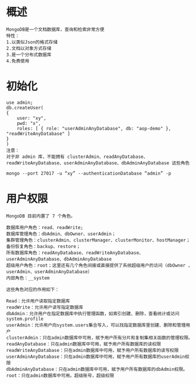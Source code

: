 # 概述

    MongoDB是一个文档数据库，查询和检索非常方便
    特性：
    1.以类似Json的格式存储
    2.文档以对象方式存储
    3.是一个分布式数据库
    4.免费使用

# 初始化

    use admin;
    db.createUser(
    {
        user: "xy",
        pwd: "x",
        roles: [ { role: "userAdminAnyDatabase", db: "aop-demo" }, "readWriteAnyDatabase" ]
    }
    )
    注意：
    对于非 admin 库，不能拥有 clusterAdmin、readAnyDatabase、readWriteAnyDatabase、userAdminAnyDatabase、dbAdminAnyDatabase 这些角色

    mongo --port 27017 -u “xy” --authenticationDatabase “admin” -p


# 用户权限

    MongoDB 目前内置了 7 个角色。

    数据库用户角色：read、readWrite;  
    数据库管理角色：dbAdmin、dbOwner、userAdmin；  
    集群管理角色：clusterAdmin、clusterManager、clusterMonitor、hostManager；  
    备份恢复角色：backup、restore；  
    所有数据库角色：readAnyDatabase、readWriteAnyDatabase、userAdminAnyDatabase、dbAdminAnyDatabase  
    超级用户角色：root；这里还有几个角色间接或直接提供了系统超级用户的访问（dbOwner 、userAdmin、userAdminAnyDatabase）  
    内部角色：__system

    这些角色对应的作用如下：

    Read：允许用户读取指定数据库  
    readWrite：允许用户读写指定数据库  
    dbAdmin：允许用户在指定数据库中执行管理函数，如索引创建、删除，查看统计或访问system.profile  
    userAdmin：允许用户向system.users集合写入，可以找指定数据库里创建、删除和管理用户  
    clusterAdmin：只在admin数据库中可用，赋予用户所有分片和复制集相关函数的管理权限。  
    readAnyDatabase：只在admin数据库中可用，赋予用户所有数据库的读权限  
    readWriteAnyDatabase：只在admin数据库中可用，赋予用户所有数据库的读写权限  
    userAdminAnyDatabase：只在admin数据库中可用，赋予用户所有数据库的userAdmin权限  
    dbAdminAnyDatabase：只在admin数据库中可用，赋予用户所有数据库的dbAdmin权限。  
    root：只在admin数据库中可用。超级账号，超级权限